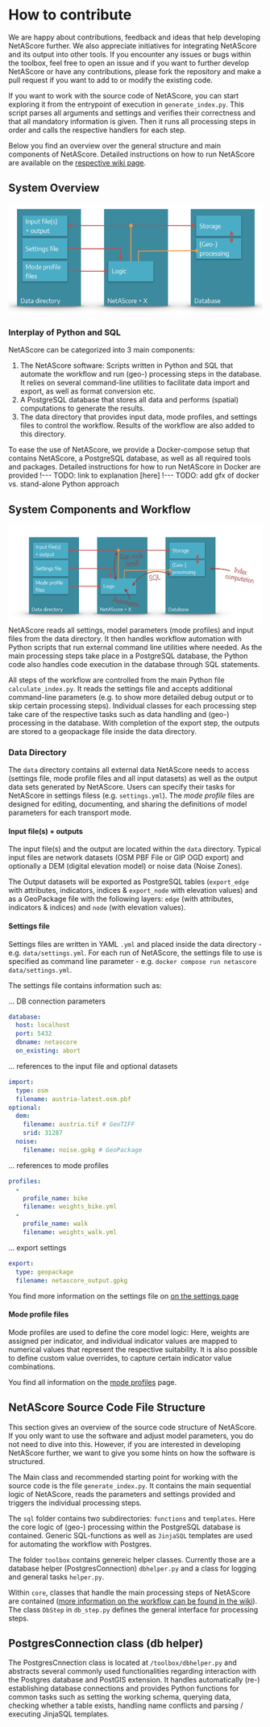 # How to contribute
We are happy about contributions, feedback and ideas that help developing NetAScore further. We also appreciate initiatives for integrating NetAScore and its output into other tools. If you encounter any issues or bugs within the toolbox, feel free to open an issue and if you want to further develop NetAScore or have any contributions, please fork the repository and make a pull request if you want to add to or modify the existing code.

If you want to work with the source code of NetAScore, you can start exploring it from the entrypoint of execution in `generate_index.py`. This script parses all arguments and settings and verifies their correctness and that all mandatory information is given. Then it runs all processing steps in order and calls the respective handlers for each step.

Below you find an overview over the general structure and main components of NetAScore. Detailed instructions on how to run NetAScore are available on the [respective wiki page](How-to-run-the-project). 

## System Overview
![image](resources/img/System_Overview.png)

### Interplay of Python and SQL

NetAScore can be categorized into 3 main components:
1. The NetAScore software: Scripts written in Python and SQL that automate the workflow and run (geo-) processing steps in the database. It relies on several command-line utilities to facilitate data import and export, as well as format conversion etc.
2. A PostgreSQL database that stores all data and performs (spatial) computations to generate the results.
3. The data directory that provides input data, mode profiles, and settings files to control the workflow. Results of the workflow are also added to this directory.

To ease the use of NetAScore, we provide a Docker-compose setup that contains NetAScore, a PostgreSQL database, as well as all required tools and packages. Detailed instructions for how to run NetAScore in Docker are provided !--- TODO: link to explanation [here]
!--- TODO: add gfx of docker vs. stand-alone Python approach


## System Components and Workflow

![continued overview over the system workflow](resources/img/system_overview2.png)
NetAScore reads all settings, model parameters (mode profiles) and input files from the data directory. It then handles workflow automation with Python scripts that run external command line utilities where needed. As the main processing steps take place in a PostgreSQL database, the Python code also handles code execution in the database through SQL statements.
<!-- add slide 82 graphic -->
All steps of the workflow are controlled from the main Python file `calculate_index.py`. It reads the settings file and accepts additional command-line parameters (e.g. to show more detailed debug output or to skip certain processing steps). Individual classes for each processing step take care of the respective tasks such as data handling and (geo-) processing in the database. With completion of the export step, the outputs are stored to a geopackage file inside the data directory.


### Data Directory
The `data` directory contains all external data NetAScore needs to access (settings file, mode profile files and all input datasets) as well as the output data sets generated by NetAScore.
Users can specify their tasks for NetAScore in settings filess (e.g. `settings.yml`). The *mode profile* files are designed for editing, documenting, and sharing the definitions of model parameters for each transport mode.

#### Input file(s) + outputs
The input file(s) and the output are located within the `data` directory. Typical input files are network datasets (OSM PBF File or GIP OGD export) and optionally a DEM (digital elevation model) or noise data (Noise Zones).

The Output datasets will be exported as PostgreSQL tables (`export_edge` with attributes, indicators, indices & `export_node` with elevation values) and as a GeoPackage file with the following layers: `edge` (with attributes, indicators & indices) and `node` (with elevation values).

#### Settings file
Settings files are written in YAML `.yml` and placed inside the data directory - e.g. `data/settings.yml`. For each run of NetAScore, the settings file to use is specified as command line parameter - e.g. `docker compose run netascore data/settings.yml`. 

The settings file contains information such as:

... DB connection parameters
```yaml
database:
  host: localhost
  port: 5432
  dbname: netascore
  on_existing: abort

```
... references to the input file and optional datasets
```yaml
import:
  type: osm
  filename: austria-latest.osm.pbf
optional:
  dem:
    filename: austria.tif # GeoTIFF
    srid: 31287
  noise:
    filename: noise.gpkg # GeoPackage

```
... references to mode profiles
```yaml
profiles:
  -
    profile_name: bike
    filename: weights_bike.yml
  -
    profile_name: walk
    filename: weights_walk.yml

```
... export settings
```yaml
export:
  type: geopackage
  filename: netascore_output.gpkg

```

You find more information on the settings file on [on the settings page](Configuration-of-the-settings)


#### Mode profile files

Mode profiles are used to define the core model logic: Here, weights are assigned per indicator, and individual indicator values are mapped to numerical values that represent the respective suitability. It is also possible to define custom value overrides, to capture certain indicator value combinations.

You find all information on the [mode profiles](Mode-profiles) page.



## NetAScore Source Code File Structure

This section gives an overview of the source code structure of NetAScore. If you only want to use the software and adjust model parameters, you do not need to dive into this. However, if you are interested in developing NetAScore further, we want to give you some hints on how the software is structured.
<!--- add images -> CW: suggest to use slide 79 for now to give an overview -->

The Main class and recommended starting point for working with the source code is the file `generate_index.py`. It contains the main sequential logic of NetAScore, reads the parameters and settings provided and triggers the individual processing steps.

The `sql` folder contains two subdirectories: `functions` and `templates`. Here the core logic of (geo-) processing within the PostgreSQL database is contained. Generic SQL-functions as well as `JinjaSQL` templates are used for automating the workflow with Postgres.

The folder `toolbox` contains genereic helper classes. Currently those are a database helper (PostgresConnection) `dbhelper.py` and a class for logging and general tasks `helper.py`.

Within `core`, classes that handle the main processing steps of NetAScore are contained ([more information on the workflow can be found in the wiki](The-workflow)). The class `DbStep` in `db_step.py` defines the general interface for processing steps. 


## PostgresConnection class (db helper)
The PostgresCnnection class is located at `/toolbox/dbhelper.py` and abstracts several commonly used functionalities regarding interaction with the Postgres database and PostGIS extension. It handles automatically (re-) establishing database connections and provides Python functions for common tasks such as setting the working schema, querying data, checking whether a table exists, handling name conflicts and parsing / executing JinjaSQL templates.

